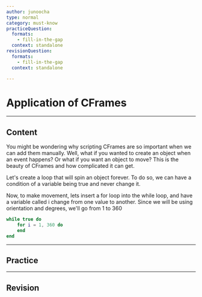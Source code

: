 ```yaml
---
author: junoocha
type: normal
category: must-know
practiceQuestion:
  formats:
    - fill-in-the-gap
  context: standalone
revisionQuestion:
  formats:
    - fill-in-the-gap
  context: standalone

---
```


# Application of CFrames
---

## Content
You might be wondering why scripting CFrames are so important when we can add them manually. Well, what if you wanted to create an object when an event happens? Or what if you want an object to move? This is the beauty of CFrames and how complicated it can get.

Let's create a loop that will spin an object forever. To do so, we can have a condition of a variable being true and never change it. 

Now, to make movement, lets insert a for loop into the while loop, and have a variable called i change from one value to another.
Since we will be using orientation and degrees, we'll go from 1 to 360 

```lua
while true do
    for i = 1, 360 do
    end
end
```
---

## Practice

---

## Revision
